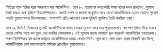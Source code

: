 পিছিয়ে পড়ে মরিয়া হয়ে আক্রমণে যায় আর্জেন্টিনা। তবে ৮০ শতাংশের কাছাকাছি সময় বলের দখল রাখলেও, সুযোগ তৈরি করতে ব্যর্থ হচ্ছিল বিশ্বচ্যাম্পিয়নরা। জমাট রক্ষণ ও জায়গা সংকুচিত করে রেখে আর্জেন্টিনাকে তেমন কোনো সুযোগ দেয়নি গুয়াতেমালার ডিফেন্ডাররা। পাশাপাশি প্রতি-আক্রমণ থেকে হুটহাট হুমকিও তৈরি করছিল তারা।

তবে ১২ মিনিটে নিজেদের ভুলেই আর্জেন্টিনাকে ম্যাচে ফেরার সুযোগ করে দেয় গুয়াতেমালা। বল পাস দিতে গিয়ে বক্সের ভেতর মেসির পায়ে বল তুলে দেন দলটির গোলরক্ষক। এই সুযোগ কাজে লাগাতে ভুল করেননি আর্জেন্টাইন মহাতারকা। দারুণ ফিনিশিংয়ে বল জালে জড়িয়ে আর্জেন্টিনাকে ম্যাচে ফেরান তিনি। ভুল করে গোল হজম করার বিষয়টি বাদ দিলে, আর্জেন্টিনাকে বেশ ভালোভাবেই আটকে রেখেছিল গুয়াতেমালা।
